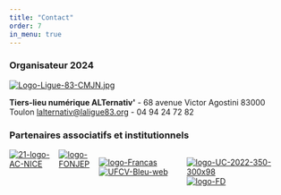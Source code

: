 ```yaml
---
title: "Contact"
order: 7
in_menu: true
---
```

### Organisateur 2024
[![Logo-Ligue-83-CMJN.jpg](https://i.postimg.cc/NMxfLr2z/Logo-Ligue-83-CMJN.jpg)](https://fol83laligue.org/)

**Tiers-lieu numérique ALTernativ'** - 68 avenue Victor Agostini 83000 Toulon <lalternativ@laligue83.org> - 04 94 24 72 82

### Partenaires associatifs et institutionnels
<html>
<head>
    <style>
        .image-container {
            display: inline-flex;
        }

.allimg { 
   width:100%;margin-left:0%; margin-right:0%;
        }
    </style>
</head>
<div class="allimg"><div class="image-container">
<a href='https://www.ac-nice.fr/sdjes-83' target='_blank'><img src='https://i.postimg.cc/Xv9Sn1Hk/21-logo-AC-NICE.jpg' border='0' alt='21-logo-AC-NICE'/> 
<a href='https://www.fonjep.org/en-region/provence-alpes-cote-dazur' target='_blank'><img src='https://i.postimg.cc/mDqPvJjs/logo-FONJEP.png' border='0' alt='logo-FONJEP'/></a>

<a href='https://www.francas83.com' target='_blank'><img src='https://i.postimg.cc/nrQ1tqzN/logo-Francas.jpg' border='0' alt='logo-Francas'/></a>
<a href='https://www.ufcv.fr/PACA' target='_blank'><img src='https://i.postimg.cc/5tXcFkkz/UFCV-Bleu-web.jpg' border='0' alt='UFCV-Bleu-web'/></a>

<a href='https://www.uniscite.fr/antenne/toulon-var' target='_blank'><img src='https://i.postimg.cc/TwPgbBC8/logo-UC-2022-350-300x98.png' border='0' alt='logo-UC-2022-350-300x98'/></a>
<a href='https://8306.foyersruraux.org' target='_blank'><img src='https://i.postimg.cc/VNKbzD1K/logo-FD.jpg' border='0' alt='logo-FD'/></a> 